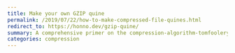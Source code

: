 ```yaml
---
title: Make your own GZIP quine
permalink: /2019/07/22/how-to-make-compressed-file-quines.html
redirect_to: https://honno.dev/gzip-quine/
summary: A comprehensive primer on the compression-algorithm-tomfoolery needed to make your very own recursive GZIP bomb.
categories: compression
---
```

